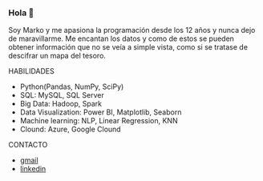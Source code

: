 ### Hola 👋

Soy Marko y me apasiona la programación desde los 12 años y nunca dejo de maravillarme. Me encantan los datos y como de estos se pueden obtener información que no se veía a simple vista, como si se tratase de descifrar un mapa del tesoro.

HABILIDADES
* Python(Pandas, NumPy, SciPy)
* SQL: MySQL, SQL Server
* Big Data: Hadoop, Spark
* Data Visualization: Power BI, Matplotlib, Seaborn
* Machine learning: NLP, Linear Regression, KNN
* Clound: Azure, Google Clound

CONTACTO
* [gmail](https://mail.google.com/mail/?view=cm&fs=1&to=markosotola@gmail.com)
* [linkedin](https://www.linkedin.com/in/marko-sotola-15640b212/)
